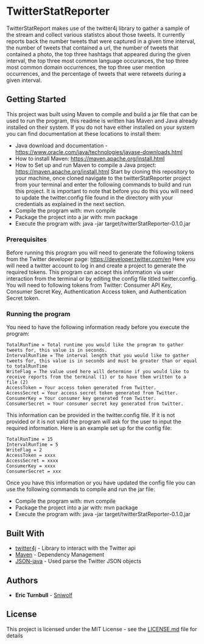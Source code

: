# TwitterStatReporter

TwitterStatReport makes use of the twitter4j library to gather a sample of the stream and collect various statistcs about those tweets. It currently reports back the number tweets that were captured in a given time interval, the number of tweets that contained a url, the number of tweets that contained a photo, the top three hashtags that appeared  during the given interval, the top three most common language occurances, the top three most common domain occurrences, the top three user mention occurrences, and the percentage of tweets that were retweets during a given interval.

## Getting Started

This project was built using Maven to compile and build a jar file that can be used to run the program, this readme is written has Maven and Java already installed on their system. If you do not have either installed on your system you can find documentation at these locations to install them:
 - Java download and documentation - https://www.oracle.com/java/technologies/javase-downloads.html
 - How to install Maven: https://maven.apache.org/install.html
 - How to Set up and run Maven to compile a Java project: https://maven.apache.org/install.html
Start by cloning this repository to your machine, once cloned navigate to the twitterStatReporter project from your terminal and enter the following commands to build and run this project. It is important to note that before you do this you will need to update the twitter.config file found in the directory with your credentials as explained in the next section.
- Compile the program with: mvn compile
- Package the project into a jar with: mvn package
- Execute the program with: java -jar target/twitterStatReporter-0.1.0.jar

### Prerequisites

Before running this program you will need to generate the following tokens from the Twitter developer page: https://developer.twitter.com/en
Here you will need a twitter account to log in and create a project to generate the required tokens. This program can accept this information via user interaction from the terminal or by editing the config file titled twitter.config. You will need to following tokens from Twitter: Consumer API Key, Consumer Secret Key, Authentication Access token, and Authentication Secret token.

### Running the program

You need to have the following information ready before you execute the program:

```
TotalRunTime = Total runtime you would like the program to gather tweets for, this value is in seconds.
IntervalRunTime = The interval length that you would like to gather tweets for, this value is in seconds and must be greater than or equal to totalRunTime
WriteFlag = The value used here will determine if you would like to receive reports from the terminal (1) or to have them written to a file (2)
AccessToken = Your access token generated from Twitter.
AccessSecret = Your access secret token generated from Twitter.
ConsumerKey = Your consumer key generated from Twitter.
ConsumerSecret = Your consumer secret key generated from twitter.
```

This information can be provided in the twitter.config file. If it is not provided or it is not valid the program will ask for the user to input the required information. Here is an example set up for the config file:

```
TotalRunTime = 15
IntervalRunTime = 5
WriteFlag = 2
AccessToken = xxxx
AccessSecret = xxxx
ConsumerKey = xxxx
ConsumerSecret = xxx
```
Once you have this information or you have updated the config file you can use the following commands to compile and run the jar file:
- Compile the program with: mvn compile
- Package the project into a jar with: mvn package
- Execute the program with: java -jar target/twitterStatReporter-0.1.0.jar


## Built With

* [twitter4j](http://twitter4j.org/en/index.html) - Library to interact with the Twitter api
* [Maven](https://maven.apache.org/) - Dependency Management
* [JSON-java](https://github.com/stleary/JSON-java) - Used parse the Twitter JSON objects

## Authors

* **Eric Turnbull** - [Sniwolf](https://github.com/Sniwolf)

## License

This project is licensed under the MIT License - see the [LICENSE.md](LICENSE.md) file for details

